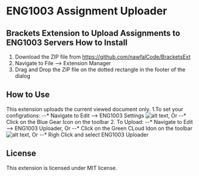 # ENG1003 Assignment Uploader 
Brackets Extension to Upload Assignments to ENG1003 Servers 
How to Install
---------
1. Download the ZIP file from https://github.com/nawfalCode/BracketsExt
2. Navigate to File --> Extension Manager
3. Drag and Drop the ZIP file on the dotted rectangle in the footer of the dialog

How to Use
-----------
This extension uploads the current viewed document only.
1.To set your configrations:
--* Navigate to Edit --> ENG1003 Settings ![alt text](https://github.com/nawfalCode/BracketsExt/blob/master/img/settings.svg ""), Or
--* Click on the Blue Gear Icon on the toolbar
2. To Upload:
--* Navigate to Edit --> ENG1003 Uploader, Or
--* Click on the Green CLoud Idon on the toolbar ![alt text](https://github.com/nawfalCode/BracketsExt/blob/master/img/upload2.svg ""), Or
--* Righ Click and select ENG1003 Uploader


License
-------
This extension is licensed under MIT license.